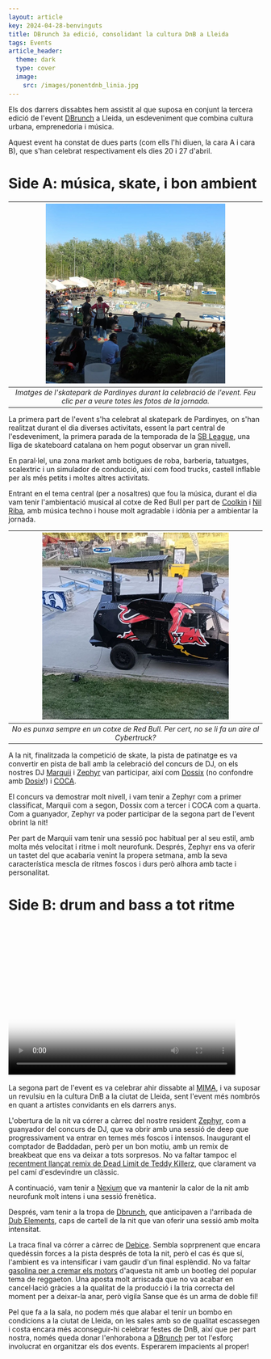 ```yaml
---
layout: article
key: 2024-04-28-benvinguts
title: DBrunch 3a edició, consolidant la cultura DnB a Lleida
tags: Events
article_header:
  theme: dark
  type: cover
  image:
    src: /images/ponentdnb_linia.jpg
---
```


Els dos darrers dissabtes hem assistit al que suposa en conjunt la tercera edició de l'event [DBrunch](https://instagram.com/dbrunchfest) a Lleida, un esdeveniment que combina cultura urbana, emprenedoria i música.

Aquest event ha constat de dues parts (com ells l'hi diuen, la cara A i cara B), que s'han celebrat respectivament els dies 20 i 27 d'abril.

# Side A: música, skate, i bon ambient

| [![Imatges de l'skatepark de Pardinyes durant la celebració de l'event](/images/dbrunch-skate.png)](https://www.instagram.com/p/C5_9NnfM16a/) | 
|:-------------------------------------------------------------------------------------------------------------------------------------------:| 
|         *Imatges de l'skatepark de Pardinyes durant la celebració de l'event. Feu clic per a veure totes les fotos de la jornada.*          |

La primera part de l'event s'ha celebrat al skatepark de Pardinyes, on s'han realitzat durant el dia diverses activitats, essent la part central de l'esdeveniment, la primera parada de la temporada de la [SB League](https://skatia.es/ca/la-temporada-lliga-skate/), una lliga de skateboard catalana on hem pogut observar un gran nivell.

En paral·lel, una zona market amb botigues de roba, barberia, tatuatges, scalextric i un simulador de conducció, així com food trucks, castell inflable per als més petits i moltes altres activitats.

Entrant en el tema central (per a nosaltres) que fou la música, durant el dia vam tenir l'ambientació musical al cotxe de Red Bull per part de [Coolkin](https://instagram.com/_coolkin_dj) i [Nil Riba](https://instagram.com/nilriba.dj), amb música techno i house molt agradable i idònia per a ambientar la jornada.

| [![Cotxe de Red Bull](/images/cotxeredbull.png)](https://www.instagram.com/p/C5_9NnfM16a/) | 
|:------------------------------------------------------------------------------------------:| 
| *No es punxa sempre en un cotxe de Red Bull. Per cert, no se li fa un aire al Cybertruck?* |

A la nit, finalitzada la competició de skate, la pista de patinatge es va convertir en pista de ball amb la celebració del concurs de DJ, on els nostres DJ [Marquii](https://instagram.com/marquii172) i [Zephyr](https://instagramn.com/z3phyrdnb) van participar, així com [Dossix](https://instagram.com/dossix_dj) (no confondre amb [Dosix](https://instagram.com/dosix.dnb)!) i [COCA](https://instagram.com/hija_de_la_coca).

El concurs va demostrar molt nivell, i vam tenir a Zephyr com a primer classificat, Marquii com a segon, Dossix com a tercer i COCA com a quarta. Com a guanyador, Zephyr va poder participar de la segona part de l'event obrint la nit!

Per part de Marquii vam tenir una sessió poc habitual per al seu estil, amb molta més velocitat i ritme i molt neurofunk. Després, Zephyr ens va oferir un tastet del que acabaria venint la propera setmana, amb la seva característica mescla de ritmes foscos i durs però alhora amb tacte i personalitat.

# Side B: drum and bass a tot ritme

<video controls loop poster="/images/dubelements.jpg" width="450" height="300" id="background">
   <source src="/images/dubelements.mp4" type="video/mp4">
   <img src="/images/dubelements.jpg" />
</video>

La segona part de l'event es va celebrar ahir dissabte al [MIMA](https://instagram.com/mima_lleida), i va suposar un revulsiu en la cultura DnB a la ciutat de Lleida, sent l'event més nombrós en quant a artistes convidants en els darrers anys.

L'obertura de la nit va córrer a càrrec del nostre resident [Zephyr](https://instagram.com/z3phyrdnb), com a guanyador del concurs de DJ, que va obrir amb una sessió de deep que progressivament va entrar en temes més foscos i intensos. Inaugurant el comptador de Baddadan, però per un bon motiu, amb un remix de breakbeat que ens va deixar a tots sorpresos. No va faltar tampoc el [recentment llançat remix de Dead Limit de Teddy Killerz](https://www.youtube.com/watch?v=UI6oIOuHXiI), que clarament va pel camí d'esdevindre un clàssic.

A continuació, vam tenir a [Nexium](https://instagram.com/nexium.music) que va mantenir la calor de la nit amb neurofunk molt intens i una sessió frenètica.

Després, vam tenir a la tropa de [Dbrunch](https://instagram.com/dbrunchfest), que anticipaven a l'arribada de [Dub Elements](https://instagram.com/dubelementsofficial), caps de cartell de la nit que van oferir una sessió amb molta intensitat.

La traca final va córrer a càrrec de [Debice](https://instagram.com/debiceofficial). Sembla soprprenent que encara quedéssin forces a la pista després de tota la nit, però el cas és que sí, l'ambient es va intensificar i vam gaudir d'un final esplèndid. No va faltar [gasolina per a cremar els motors](https://www.youtube.com/watch?v=CCF1_jI8Prk) d'aquesta nit amb un bootleg del popular tema de reggaeton. Una aposta molt arriscada que no va acabar en cancel·lació gràcies a la qualitat de la producció i la tria correcta del moment per a deixar-la anar, però vigila Sanse que és un arma de doble fil!

Pel que fa a la sala, no podem més que alabar el tenir un bombo en condicions a la ciutat de Lleida, on les sales amb so de qualitat escassegen i costa encara més aconseguir-hi celebrar festes de DnB, així que per part nostra, només queda donar l'enhorabona a [DBrunch](https://instagram.com/dbrunchfest) per tot l'esforç involucrat en organitzar els dos events. Esperarem impacients al proper!
